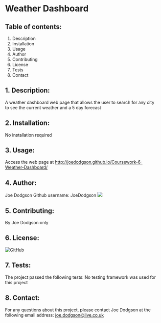 # Weather Dashboard

## Table of contents:
1. Description
2. Installation
3. Usage
4. Author
5. Contributing
6. License
7. Tests
8. Contact

## 1. Description:
A weather dashboard web page that allows the user to search for any city to see the current weather and a 5 day forecast

## 2. Installation:
No installation required

## 3. Usage:
Access the web page at http://joedodgson.github.io/Coursework-6-Weather-Dashboard/

## 4. Author:
Joe Dodgson
Github username: JoeDodgson
<img src="https://avatars2.githubusercontent.com/u/50573262?v=4">

## 5. Contributing:
By Joe Dodgson only

## 6. License:

![GitHub](https://img.shields.io/github/license/JoeDodgson/Coursework-6-Weather-Dashboard?logoColor=%23ff0000)

## 7. Tests:
The project passed the following tests:
No testing framework was used for this project

## 8. Contact:
For any questions about this project, please contact Joe Dodgson at the following email address:
joe.dodgson@live.co.uk
